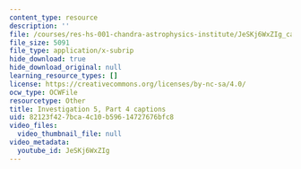 ```yaml
---
content_type: resource
description: ''
file: /courses/res-hs-001-chandra-astrophysics-institute/JeSKj6WxZIg_captions.webvtt
file_size: 5091
file_type: application/x-subrip
hide_download: true
hide_download_original: null
learning_resource_types: []
license: https://creativecommons.org/licenses/by-nc-sa/4.0/
ocw_type: OCWFile
resourcetype: Other
title: Investigation 5, Part 4 captions
uid: 82123f42-7bca-4c10-b596-14727676bfc8
video_files:
  video_thumbnail_file: null
video_metadata:
  youtube_id: JeSKj6WxZIg
---
```

